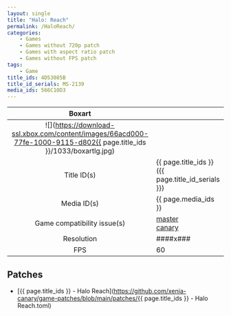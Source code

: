 ```yaml
---
layout: single
title: "Halo: Reach"
permalink: /HaloReach/
categories:
    - Games
    - Games without 720p patch
    - Games with aspect ratio patch
    - Games without FPS patch
tags:
    - Game
title_ids: 4D53085B
title_id_serials: MS-2139
media_ids: 566C10D3
---
```


| Boxart                      |                                                                                        |
| :----:                      | :-                                                                                     |
| ![](https://download-ssl.xbox.com/content/images/66acd000-77fe-1000-9115-d802{{ page.title_ids }}/1033/boxartlg.jpg) |
| Title ID(s)                 | {{ page.title_ids }} ({{ page.title_id_serials }})                                     |
| Media ID(s)                 | {{ page.media_ids }}                                                                   |
| Game compatibility issue(s) | [master](https://github.com/xenia-project/game-compatibility/issues/)<br>[canary](https://github.com/xenia-canary/game-compatibility/issues/) |
| Resolution                  | ####x###                                                                               |
| FPS                         | 60                                                                                     |

## Patches
* [{{ page.title_ids }} - Halo Reach](https://github.com/xenia-canary/game-patches/blob/main/patches/{{ page.title_ids }} - Halo Reach.toml)

<!--This page was generated by a script. You can remove this comment once the page is verified to be free of mistakes.-->

